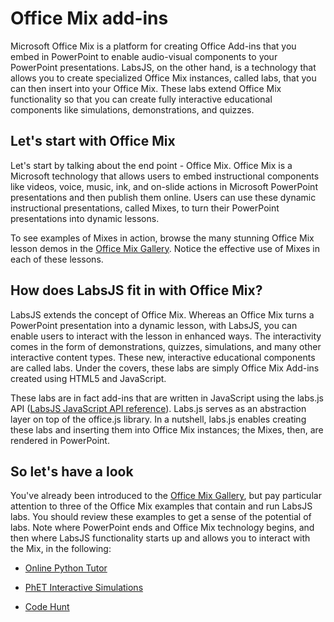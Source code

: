 # Office Mix add-ins



Microsoft Office Mix is a platform for creating Office Add-ins that you embed in PowerPoint to enable audio-visual components to your PowerPoint presentations. LabsJS, on the other hand, is a technology that allows you to create specialized Office Mix instances, called labs, that you can then insert into your Office Mix. These labs extend Office Mix functionality so that you can create fully interactive educational components like simulations, demonstrations, and quizzes.

## Let's start with Office Mix

Let's start by talking about the end point - Office Mix. Office Mix is a Microsoft technology that allows users to embed instructional components like videos, voice, music, ink, and on-slide actions in Microsoft PowerPoint presentations and then publish them online. Users can use these dynamic instructional presentations, called Mixes, to turn their PowerPoint presentations into dynamic lessons.

To see examples of Mixes in action, browse the many stunning Office Mix lesson demos in the [Office Mix Gallery](https://mix.office.com/Gallery). Notice the effective use of Mixes in each of these lessons.


## How does LabsJS fit in with Office Mix?

LabsJS extends the concept of Office Mix. Whereas an Office Mix turns a PowerPoint presentation into a dynamic lesson, with LabsJS, you can enable users to interact with the lesson in enhanced ways. The interactivity comes in the form of demonstrations, quizzes, simulations, and many other interactive content types. These new, interactive educational components are called labs. Under the covers, these labs are simply Office Mix Add-ins created using HTML5 and JavaScript.

These labs are in fact add-ins that are written in JavaScript using the labs.js API ([LabsJS JavaScript API reference](../../../reference/office-mix/labsjs-javascript-api-reference.md)). Labs.js serves as an abstraction layer on top of the office.js library. In a nutshell, labs.js enables creating these labs and inserting them into Office Mix instances; the Mixes, then, are rendered in PowerPoint.


## So let's have a look

You've already been introduced to the [Office Mix Gallery](https://mix.office.com/Gallery), but pay particular attention to three of the Office Mix examples that contain and run LabsJS labs. You should review these examples to get a sense of the potential of labs. Note where PowerPoint ends and Office Mix technology begins, and then where LabsJS functionality starts up and allows you to interact with the Mix, in the following:


- [Online Python Tutor](https://mix.office.com/watch/1tkuqw9i7m4jr)
    
- [PhET Interactive Simulations](https://mix.office.com/watch/obibkt80fj52)
    
- [Code Hunt](https://mix.office.com/watch/q4tnp5au9mbo)
    

